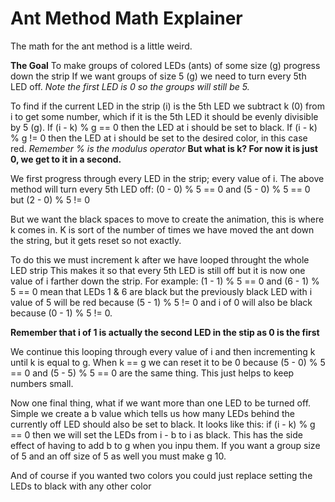 # Ant Method Math Explainer
The math for the ant method is a little weird.

**The Goal**
To make groups of colored LEDs (ants) of some size (g) progress down the strip
If we want groups of size 5 (g) we need to turn every 5th LED off. *Note the first LED is 0 so the groups will still be 5.*

To find if the current LED in the strip (i) is the 5th LED we subtract k (0) from i to get some number, which if it is the 5th LED it should be evenly divisible by 5 (g).
If (i - k) % g == 0 then the LED at i should be set to black.
If (i - k) % g != 0 then the LED at i should be set to the desired color, in this case red.
*Remember % is the modulus operator*
**But what is k? For now it is just 0, we get to it in a second.**

We first progress through every LED in the strip; every value of i.
The above method will turn every 5th LED off:
(0 - 0) % 5 == 0 and (5 - 0) % 5 == 0 but (2 - 0) % 5 != 0


But we want the black spaces to move to create the animation, this is where k comes in.
K is sort of the number of times we have moved the ant down the string, but it gets reset so not exactly.

To do this we must increment k after we have looped throught the whole LED strip
This makes it so that every 5th LED is still off but it is now one value of i farther down the strip.
For example: (1 - 1) % 5 == 0 and  (6 - 1) % 5 == 0 mean that LEDs 1 & 6 are black
but the previously black LED with i value of 5 will be red because (5 - 1) % 5 != 0 and i of 0 will also be black because (0 - 1) % 5 != 0.

**Remember that i of 1 is actually the second LED in the stip as 0 is the first**

We continue this looping through every value of i and then incrementing k until k is equal to g.
When k == g we can reset it to be 0 because (5 - 0) % 5 == 0 and (5 - 5) % 5 == 0 are the same thing.
This just helps to keep numbers small.

Now one final thing, what if we want more than one LED to be turned off.
Simple we create a b value which tells us how many LEDs behind the currently off LED should also be set to black.
It looks like this: if (i - k) % g == 0 then we will set the LEDs from i - b to i as black. This has the side effect of having to add b to g when you inpu them. 
If you want a group size of 5 and an off size of 5 as well you must make g 10.

And of course if you wanted two colors you could just replace setting the LEDs to black with any other color
